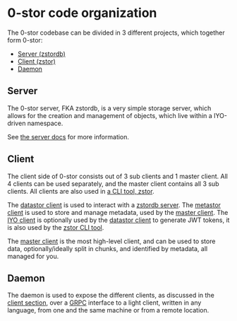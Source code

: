 # 0-stor code organization

The 0-stor codebase can be divided in 3 different projects, which together form 0-stor:

- [Server (zstordb)](#server)
- [Client (zstor)](#client)
- [Daemon](#daemon)

## Server

The 0-stor server, FKA zstordb, is a very simple storage server,
which allows for the creation and management of objects,
which live within a IYO-driven namespace.

See [the server docs](/docs/server/server.md) for more information.

## Client

The client side of 0-stor consists out of 3 sub clients and 1 master client. All 4 clients can be used separately, and the master client contains all 3 sub clients. All clients are also used in [a CLI tool, zstor][zstor].

The [datastor client][datastor_godocs] is used to interact with a [zstordb server](#server). The [metastor client][metastor_godocs] is used to store and manage metadata, used by the [master client][client_godocs]. The [IYO client][iyo_godocs] is optionally used by the [datastor client][datastor_godocs] to generate JWT tokens, it is also used by the [zstor CLI tool][zstor].

The [master client][client_godocs] is the most high-level client, and can be used to store data, optionally/ideally split in chunks, and identified by metadata, all managed for you.

## Daemon

The daemon is used to expose the different clients, as discussed in the [client section](#client), over a [GRPC][grpc] interface to a light client, written in any language, from one and the same machine or from a remote location.

[zstor]: /cmd/zstor/README.md
[datastor_godocs]: https://godoc.org/github.com/zero-os/0-stor/client/datastor
[metastor_godocs]: https://godoc.org/github.com/zero-os/0-stor/client/metastor
[iyo_godocs]: https://godoc.org/github.com/zero-os/0-stor/client/itsyouonline
[client_godocs]: https://godoc.org/github.com/zero-os/0-stor/client
[grpc]: https://grpc.io/
